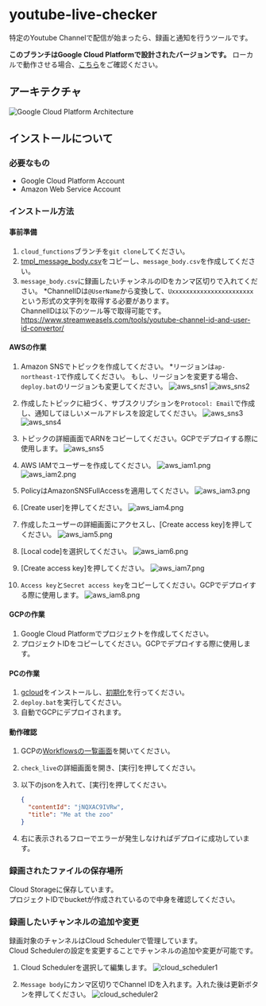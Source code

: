 # youtube-live-checker
特定のYoutube Channelで配信が始まったら、録画と通知を行うツールです。

**このブランチはGoogle Cloud Platformで設計されたバージョンです。**
ローカルで動作させる場合、[こちら](https://github.com/f122apg/youtube-live-checker/tree/master)をご確認ください。

## アーキテクチャ
![Google Cloud Platform Architecture](doc/YoutubeLiveChecker_Architecture.png)

## インストールについて
### 必要なもの
* Google Cloud Platform Account
* Amazon Web Service Account

### インストール方法
#### 事前準備
1. `cloud_functions`ブランチを`git clone`してください。
1. [tmpl_message_body.csv](https://github.com/f122apg/youtube-live-checker/blob/cloud_functions/gcp/cloud_scheduler/tmpl_message_body.csv)をコピーし、`message_body.csv`を作成してください。
1. `message_body.csv`に録画したいチャンネルのIDをカンマ区切りで入れてください。
*ChannelIDは`@UserName`から変換して、`Uxxxxxxxxxxxxxxxxxxxxxxx`という形式の文字列を取得する必要があります。  
 ChannelIDは以下のツール等で取得可能です。  
https://www.streamweasels.com/tools/youtube-channel-id-and-user-id-convertor/

#### AWSの作業
1. Amazon SNSでトピックを作成してください。
*リージョンは`ap-northeast-1`で作成してください。
 もし、リージョンを変更する場合、`deploy.bat`のリージョンも変更してください。
![aws_sns1](doc/installation/aws_sns1.png)
![aws_sns2](doc/installation/aws_sns2.png)

1. 作成したトピックに紐づく、サブスクリプションを`Protocol: Email`で作成し、通知してほしいメールアドレスを設定してください。
![aws_sns3](doc/installation/aws_sns3.png)
![aws_sns4](doc/installation/aws_sns4.png)

1. トピックの詳細画面でARNをコピーしてください。GCPでデプロイする際に使用します。
![aws_sns5](doc/installation/aws_sns5.png)

1. AWS IAMでユーザーを作成してください。
![aws_iam1.png](doc/installation/aws_iam1.png)
![aws_iam2.png](doc/installation/aws_iam2.png)

1. PolicyはAmazonSNSFullAccessを適用してください。
![aws_iam3.png](doc/installation/aws_iam3.png)

1. [Create user]を押してください。
![aws_iam4.png](doc/installation/aws_iam4.png)

1. 作成したユーザーの詳細画面にアクセスし、[Create access key]を押してください。
![aws_iam5.png](doc/installation/aws_iam5.png)

1. [Local code]を選択してください。
![aws_iam6.png](doc/installation/aws_iam6.png)

1. [Create access key]を押してください。
![aws_iam7.png](doc/installation/aws_iam7.png)

1. `Access key`と`Secret access key`をコピーしてください。GCPでデプロイする際に使用します。
![aws_iam8.png](doc/installation/aws_iam8.png)

#### GCPの作業
1. Google Cloud Platformでプロジェクトを作成してください。
1. プロジェクトIDをコピーしてください。GCPでデプロイする際に使用します。

#### PCの作業
1. [gcloud](https://cloud.google.com/sdk/docs/install)をインストールし、[初期化](https://cloud.google.com/sdk/docs/initializing)を行ってください。
1. `deploy.bat`を実行してください。
1. 自動でGCPにデプロイされます。

#### 動作確認
1. GCPの[Workflowsの一覧画面](https://console.cloud.google.com/workflows)を開いてください。
1. `check_live`の詳細画面を開き、[実行]を押してください。
1. 以下のjsonを入れて、[実行]を押してください。
    ``` json
    {
      "contentId": "jNQXAC9IVRw",
      "title": "Me at the zoo"
    }
    ```

1. 右に表示されるフローでエラーが発生しなければデプロイに成功しています。

### 録画されたファイルの保存場所
Cloud Storageに保存しています。  
プロジェクトIDでbucketが作成されているので中身を確認してください。

### 録画したいチャンネルの追加や変更
録画対象のチャンネルはCloud Schedulerで管理しています。  
Cloud Schedulerの設定を変更することでチャンネルの追加や変更が可能です。

1. Cloud Schedulerを選択して編集します。
![cloud_scheduler1](doc/channel_edit/cloud_scheduler1.png)

1. `Message body`にカンマ区切りでChannel IDを入れます。入れた後は更新ボタンを押してください。
![cloud_scheduler2](doc/channel_edit/cloud_scheduler2.png)